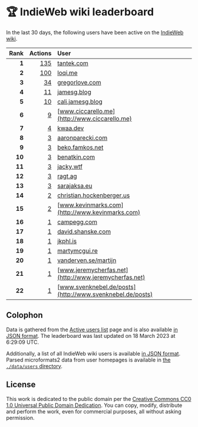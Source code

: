 # 🏆 IndieWeb wiki leaderboard

In the last 30 days, the following users have been active on the [IndieWeb wiki](https://indieweb.org).

| Rank | Actions | User |
|-----:|--------:|:-----|
| **1** | [135](https://indieweb.org/Special:Contributions/Tantek.com) | [tantek.com](http://tantek.com) |
| **2** | [100](https://indieweb.org/Special:Contributions/Loqi.me) | [loqi.me](http://loqi.me) |
| **3** | [34](https://indieweb.org/Special:Contributions/Gregorlove.com) | [gregorlove.com](http://gregorlove.com) |
| **4** | [11](https://indieweb.org/Special:Contributions/Jamesg.blog) | [jamesg.blog](http://jamesg.blog) |
| **5** | [10](https://indieweb.org/Special:Contributions/Cali.jamesg.blog) | [cali.jamesg.blog](http://cali.jamesg.blog) |
| **6** | [9](https://indieweb.org/Special:Contributions/Www.ciccarello.me) | [www.ciccarello.me](http://www.ciccarello.me) |
| **7** | [4](https://indieweb.org/Special:Contributions/Kwaa.dev) | [kwaa.dev](http://kwaa.dev) |
| **8** | [3](https://indieweb.org/Special:Contributions/Aaronparecki.com) | [aaronparecki.com](http://aaronparecki.com) |
| **9** | [3](https://indieweb.org/Special:Contributions/Beko.famkos.net) | [beko.famkos.net](http://beko.famkos.net) |
| **10** | [3](https://indieweb.org/Special:Contributions/Benatkin.com) | [benatkin.com](http://benatkin.com) |
| **11** | [3](https://indieweb.org/Special:Contributions/Jacky.wtf) | [jacky.wtf](http://jacky.wtf) |
| **12** | [3](https://indieweb.org/Special:Contributions/Ragt.ag) | [ragt.ag](http://ragt.ag) |
| **13** | [3](https://indieweb.org/Special:Contributions/Sarajaksa.eu) | [sarajaksa.eu](http://sarajaksa.eu) |
| **14** | [2](https://indieweb.org/Special:Contributions/Christian.hockenberger.us) | [christian.hockenberger.us](http://christian.hockenberger.us) |
| **15** | [2](https://indieweb.org/Special:Contributions/Www.kevinmarks.com) | [www.kevinmarks.com](http://www.kevinmarks.com) |
| **16** | [1](https://indieweb.org/Special:Contributions/Campegg.com) | [campegg.com](http://campegg.com) |
| **17** | [1](https://indieweb.org/Special:Contributions/David.shanske.com) | [david.shanske.com](http://david.shanske.com) |
| **18** | [1](https://indieweb.org/Special:Contributions/Jkphl.is) | [jkphl.is](http://jkphl.is) |
| **19** | [1](https://indieweb.org/Special:Contributions/Martymcgui.re) | [martymcgui.re](http://martymcgui.re) |
| **20** | [1](https://indieweb.org/Special:Contributions/Vanderven.se_martijn) | [vanderven.se/martijn](http://vanderven.se/martijn) |
| **21** | [1](https://indieweb.org/Special:Contributions/Www.jeremycherfas.net) | [www.jeremycherfas.net](http://www.jeremycherfas.net) |
| **22** | [1](https://indieweb.org/Special:Contributions/Www.svenknebel.de_posts) | [www.svenknebel.de/posts](http://www.svenknebel.de/posts) |


## Colophon

Data is gathered from the [Active users list](https://indieweb.org/Special:ActiveUsers) page and is also available [in JSON format](https://github.com/jgarber623/indieweb-wiki-leaderboard/blob/main/data/leaderboard.json). The leaderboard was last updated on 18 March 2023 at 6:29:09 UTC.

Additionally, a list of all IndieWeb wiki users is available [in JSON format](https://github.com/jgarber623/indieweb-wiki-leaderboard/blob/main/data/users.json). Parsed microformats2 data from user homepages is available in [the `./data/users` directory](https://github.com/jgarber623/indieweb-wiki-leaderboard/blob/main/data/users).

## License

This work is dedicated to the public domain per the [Creative Commons CC0 1.0 Universal Public Domain Dedication](https://creativecommons.org/publicdomain/zero/1.0/). You can copy, modify, distribute and perform the work, even for commercial purposes, all without asking permission.

